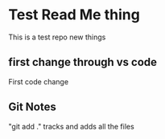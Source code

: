 # Test Read Me thing
This is a test repo new things

## first change through vs code 

First code change

## Git Notes
"git add ." tracks and adds all the files
